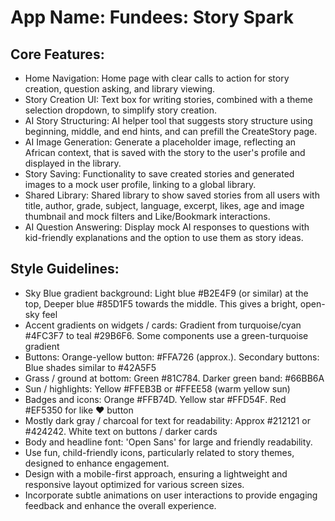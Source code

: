 # **App Name**: Fundees: Story Spark

## Core Features:

- Home Navigation: Home page with clear calls to action for story creation, question asking, and library viewing.
- Story Creation UI: Text box for writing stories, combined with a theme selection dropdown, to simplify story creation.
- AI Story Structuring: AI helper tool that suggests story structure using beginning, middle, and end hints, and can prefill the CreateStory page.
- AI Image Generation: Generate a placeholder image, reflecting an African context, that is saved with the story to the user's profile and displayed in the library.
- Story Saving: Functionality to save created stories and generated images to a mock user profile, linking to a global library.
- Shared Library: Shared library to show saved stories from all users with title, author, grade, subject, language, excerpt, likes, age and image thumbnail and mock filters and Like/Bookmark interactions.
- AI Question Answering: Display mock AI responses to questions with kid-friendly explanations and the option to use them as story ideas.

## Style Guidelines:

- Sky Blue gradient background: Light blue #B2E4F9 (or similar) at the top, Deeper blue #85D1F5 towards the middle. This gives a bright, open-sky feel
- Accent gradients on widgets / cards: Gradient from turquoise/cyan #4FC3F7 to teal #29B6F6. Some components use a green-turquoise gradient
- Buttons: Orange-yellow button: #FFA726 (approx.). Secondary buttons: Blue shades similar to #42A5F5
- Grass / ground at bottom: Green #81C784. Darker green band: #66BB6A
- Sun / highlights: Yellow #FFEB3B or #FFEE58 (warm yellow sun)
- Badges and icons: Orange #FFB74D. Yellow star #FFD54F. Red #EF5350 for like ❤️ button
- Mostly dark gray / charcoal for text for readability: Approx #212121 or #424242. White text on buttons / darker cards
- Body and headline font: 'Open Sans' for large and friendly readability.
- Use fun, child-friendly icons, particularly related to story themes, designed to enhance engagement.
- Design with a mobile-first approach, ensuring a lightweight and responsive layout optimized for various screen sizes.
- Incorporate subtle animations on user interactions to provide engaging feedback and enhance the overall experience.